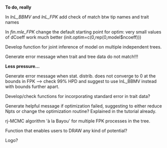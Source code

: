 **To do, really**

In *lnL_BBMV* and *lnL_FPK* add check of match btw tip names and trait names

In *fin.mle_FPK* change the default starting point for optim: very small values of dCoeff work much better (init.optim=c(0,rep(0,model$ncoeff)))

Develop function for joint inference of model on multiple independent trees.

Generate error message when trait and tree data do not match!!!


**Less pressure...**

Generate error message when stat. distrib. does not converge to 0 at the bounds in FPK --> check 99% HPD and suggest to use lnL_BBMV instead with bounds further apart.

Develop/check functions for incorporating standard error in trait data?

Generate helpful message if optimization failed, suggesting to either reduce Npts or change the optimization routine? Explained in the tutorial already.

rj-MCMC algorithm 'à la Bayou' for multiple FPK processes in the tree.

Function that enables users to DRAW any kind of potential?

Logo?
